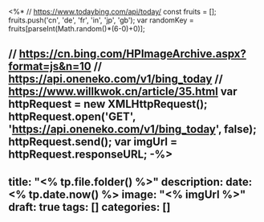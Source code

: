 <%*
// https://www.todaybing.com/api/today/
const fruits = [];
fruits.push('cn', 'de', 'fr', 'in', 'jp', 'gb');
var randomKey = fruits[parseInt(Math.random()*(6-0)+0)];

// https://cn.bing.com/HPImageArchive.aspx?format=js&n=10
// https://api.oneneko.com/v1/bing_today
// https://www.willkwok.cn/article/35.html
var httpRequest = new XMLHttpRequest();
httpRequest.open('GET', 'https://api.oneneko.com/v1/bing_today', false);
httpRequest.send();
var imgUrl = httpRequest.responseURL;
-%>
---
title: "<% tp.file.folder() %>"
description: 
date: <% tp.date.now() %>
image: "<% imgUrl %>"
draft: true
tags: []
categories: []
---